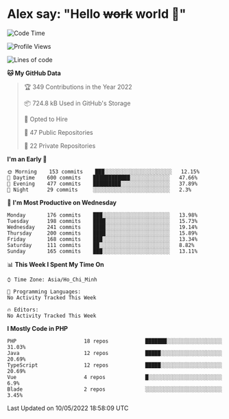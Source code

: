 # Alex say: "Hello ~~work~~ world 🐾"

<!--START_SECTION:waka-->
![Code Time](http://img.shields.io/badge/Code%20Time-837%20hrs%2057%20mins-blue)

![Profile Views](http://img.shields.io/badge/Profile%20Views-9-blue)

![Lines of code](https://img.shields.io/badge/From%20Hello%20World%20I%27ve%20Written-662%20Thousand%20lines%20of%20code-blue)

**🐱 My GitHub Data** 

> 🏆 349 Contributions in the Year 2022
 > 
> 📦 724.8 kB Used in GitHub's Storage 
 > 
> 💼 Opted to Hire
 > 
> 📜 47 Public Repositories 
 > 
> 🔑 22 Private Repositories  
 > 
**I'm an Early 🐤** 

```text
🌞 Morning    153 commits    ███░░░░░░░░░░░░░░░░░░░░░░   12.15% 
🌆 Daytime    600 commits    ████████████░░░░░░░░░░░░░   47.66% 
🌃 Evening    477 commits    █████████░░░░░░░░░░░░░░░░   37.89% 
🌙 Night      29 commits     ░░░░░░░░░░░░░░░░░░░░░░░░░   2.3%

```
📅 **I'm Most Productive on Wednesday** 

```text
Monday       176 commits    ███░░░░░░░░░░░░░░░░░░░░░░   13.98% 
Tuesday      198 commits    ████░░░░░░░░░░░░░░░░░░░░░   15.73% 
Wednesday    241 commits    ████░░░░░░░░░░░░░░░░░░░░░   19.14% 
Thursday     200 commits    ████░░░░░░░░░░░░░░░░░░░░░   15.89% 
Friday       168 commits    ███░░░░░░░░░░░░░░░░░░░░░░   13.34% 
Saturday     111 commits    ██░░░░░░░░░░░░░░░░░░░░░░░   8.82% 
Sunday       165 commits    ███░░░░░░░░░░░░░░░░░░░░░░   13.11%

```


📊 **This Week I Spent My Time On** 

```text
⌚︎ Time Zone: Asia/Ho_Chi_Minh

💬 Programming Languages: 
No Activity Tracked This Week

🔥 Editors: 
No Activity Tracked This Week

```

**I Mostly Code in PHP** 

```text
PHP                      18 repos            ███████░░░░░░░░░░░░░░░░░░   31.03% 
Java                     12 repos            █████░░░░░░░░░░░░░░░░░░░░   20.69% 
TypeScript               12 repos            █████░░░░░░░░░░░░░░░░░░░░   20.69% 
Vue                      4 repos             █░░░░░░░░░░░░░░░░░░░░░░░░   6.9% 
Blade                    2 repos             ░░░░░░░░░░░░░░░░░░░░░░░░░   3.45%

```



 Last Updated on 10/05/2022 18:58:09 UTC
<!--END_SECTION:waka-->
